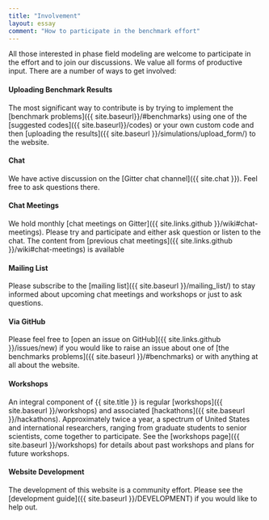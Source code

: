 ```yaml
---
title: "Involvement"
layout: essay
comment: "How to participate in the benchmark effort"
---
```


All those interested in phase field modeling are welcome to
participate in the effort and to join our discussions. We value all
forms of productive input. There are a number of ways to get involved:

<h4> Uploading Benchmark Results </h4>

The most significant way to contribute is by trying to implement the
[benchmark problems]({{ site.baseurl}}/#benchmarks) using one of the
[suggested codes]({{ site.baseurl}}/codes) or your own custom code and
then [uploading the
results]({{ site.baseurl }}/simulations/upload_form/)
to the website.

<h4> Chat </h4>

We have active discussion on the [Gitter chat
channel]({{ site.chat }}). Feel free to
ask questions there.

<h4> Chat Meetings </h4>

We hold monthly [chat meetings on
Gitter]({{ site.links.github }}/wiki#chat-meetings). Please
try and participate and either ask question or listen to the chat. The
content from [previous chat
meetings]({{ site.links.github }}/wiki#chat-meetings)
is available

<h4> Mailing List </h4>

Please subscribe to the [mailing list]({{ site.baseurl
}}/mailing_list/) to stay informed about upcoming chat meetings and
workshops or just to ask questions.

<h4> Via GitHub </h4>

Please feel free to [open an issue on
GitHub]({{ site.links.github }}/issues/new) if
you would like to raise an issue about one of [the benchmarks
problems]({{ site.baseurl }}/#benchmarks) or with anything at all
about the website.

<h4> Workshops </h4>

An integral component of {{ site.title }} is regular [workshops]({{
site.baseurl }}/workshops) and associated [hackathons]({{ site.baseurl
}}/hackathons). Approximately twice a year, a spectrum of United
States and international researchers, ranging from graduate students
to senior scientists, come together to participate. See the [workshops
page]({{ site.baseurl }}/workshops) for details about past workshops
and plans for future workshops.

<h4> Website Development </h4>

The development of this website is a community effort. Please see the
[development guide]({{ site.baseurl }}/DEVELOPMENT) if you would like
to help out.
